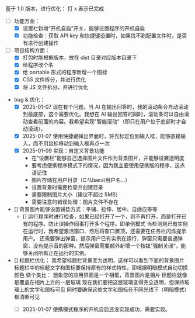 基于 1.0 版本，进行优化：
打 x 表示已完成

- [ ] 功能方面：
  - [x] 设置栏新增“开机自启”开关，能够设置程序的开机自启
  - [x] 功能检查：获取 API key 和快捷键设置时，如果找不到配置文件时，是否有进行创建操作

- [ ] 项目结构方面：
  - [x] 打包时能根据版本，放在 dist 目录对应版本目录下
  - [x] 给程序改个名
  - [x] 给 portable 形式的程序新增一个图标
  - [x] CSS 文件拆分，并进行优化
  - [x] 将 JS 文件拆分，并进行优化

- bug & 优化：
  - [x] 2025-01-07 现在有个问题，当 AI 在输出回答时，我的滚动条会自动滚动到最底部，这个需要优化。我想在 AI 输出回答的同时，滚动条可以自由滑动查看前面的内容。我希望实现"智能滚动"（即只在用户位于底部时才自动滚动）。
  - [x] 2025-01-07 使用快捷键弹出界面时，将光标定位到输入框，能够直接输入，而不用鼠标移动到输入框再点一次
  - [x] 2025-01-09 实现：自定义背景功能
    - 在“设置栏”能够自己选择图片文件作为背景图片，并能够设置透明度
    - 要考虑便携程序模式下的情况，因为我主要使用便携版的程序，这点请记住
    - 图片存储在用户目录（C:\Users\用户名\...）
    - 设置背景时需要检查并创建目录
    - 需要限制图片大小（建议不超过 5MB）
    - 需要注意的错误处理：图片文件不存在

- [] 背景图片能够设置铺垫方式：平铺、拉伸、居中、自适应等等
  - [] 运行程序时进行检查，如果已经打开了一个，则不再打开，而是打开已有的程序。防止误操作同事打开多个程序。即单例模式
  当检测到已有实例在运行时，我希望激活窗口、然后将窗口置顶，还需要在任务栏闪烁提示用户。
还需要弹出弹窗，提示用户已有实例在运行，弹窗只需要普通弹窗，没有提示音的那种。然后弹窗需要额外新增一个按钮”强制关闭“，能够关闭所有正在运行的实例。
- [] 标题栏优化：
我希望标题栏背景变为透明，这样可以看到下面的背景图片
标题栏中的标题文字和图标要保持原有的样式特性，即根据明暗模式自动切换颜色
做个类比：
想象您的应用界面是一个相框，背景图片是相片
标题栏就像是覆盖在相片上方的一层玻璃
现在我们要把这层玻璃变得完全透明，但保持玻璃上的文字和图标可见
同时要确保这些文字和图标在不同光线下（明暗模式）都清晰可见
  - [ ] 2025-01-07 便携模式程序的开机自启还没实现成功，需要实现。

